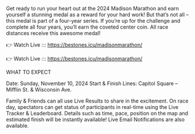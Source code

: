 Get ready to run your heart out at the 2024 Madison Marathon and earn yourself a stunning medal as a reward for your hard work! But that’s not all – this medal is part of a four-year series. If you’re up for the challenge and complete all four years, you’ll earn the coveted center coin. All race distances receive this awesome medal! 

👉 Watch Live ::: https://bestones.icu/madisonmarathon/

👉 Watch Live ::: https://bestones.icu/madisonmarathon/

WHAT TO EXPECT

Date: Sunday, November 10, 2024
Start & Finish Lines: Capitol Square – Mifflin St. & Wisconsin Ave.

Family & Friends can all use Live Results to share in the excitement. On race day, spectators can get status of participants in real-time using the Live Tracker & Leaderboard. Details such as time, pace, position on the map and estimated finish will be instantly available! Live Email Notifications are also available.
